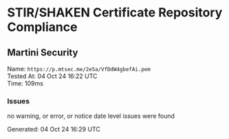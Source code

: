 # STIR/SHAKEN Certificate Repository Compliance

## Martini Security

Name: `https://p.mtsec.me/2e5a/VfDdW4gbefAi.pem`\
Tested At: 04 Oct 24 16:22 UTC\
Time: 109ms

### Issues

no warning, or error, or notice date level issues were found

Generated: 04 Oct 24 16:29 UTC
